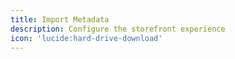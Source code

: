```yaml
---
title: Import Metadata
description: Configure the storefront experience
icon: 'lucide:hard-drive-download'
---
```


